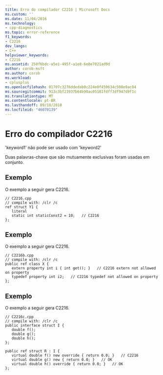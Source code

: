 ```yaml
---
title: Erro do compilador C2216 | Microsoft Docs
ms.custom: ''
ms.date: 11/04/2016
ms.technology:
- cpp-diagnostics
ms.topic: error-reference
f1_keywords:
- C2216
dev_langs:
- C++
helpviewer_keywords:
- C2216
ms.assetid: 250f6bdc-a5e1-495f-a1e8-6e8e7021ad9d
author: corob-msft
ms.author: corob
ms.workload:
- cplusplus
ms.openlocfilehash: 01707c3276ddedab0c224e0f459634c508e0ac04
ms.sourcegitcommit: 913c3bf23937b64b90ac05181fdff3df947d9f1c
ms.translationtype: MT
ms.contentlocale: pt-BR
ms.lasthandoff: 09/18/2018
ms.locfileid: "46070139"
---
```

# <a name="compiler-error-c2216"></a>Erro do compilador C2216

'keyword1' não pode ser usado com 'keyword2'

Duas palavras-chave que são mutuamente exclusivas foram usadas em conjunto.

## <a name="example"></a>Exemplo

O exemplo a seguir gera C2216.

```
// C2216.cpp
// compile with: /clr /c
ref struct Y1 {
   literal
   static int staticConst2 = 10;   // C2216
};
```

## <a name="example"></a>Exemplo

O exemplo a seguir gera C2216.

```
// C2216b.cpp
// compile with: /clr /c
public ref class X {
   extern property int i { int get(); }   // C2216 extern not allowed on property
   typedef property int i2;   // C2216 typedef not allowed on property
};
```

## <a name="example"></a>Exemplo

O exemplo a seguir gera C2216.

```
// C2216c.cpp
// compile with: /clr /c
public interface struct I {
   double f();
   double g();
   double h();
};

public ref struct R : I {
   virtual double f() new override { return 0.0; }   // C2216
   virtual double g() new { return 0.0; }   // OK
   virtual double h() override { return 0.0; }   // OK
};
```